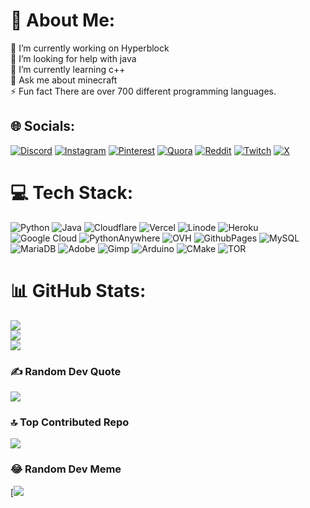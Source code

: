 # 💫 About Me:
🔭 I’m currently working on Hyperblock <br>🤝 I’m looking for help with java<br>🌱 I’m currently learning c++ <br>💬 Ask me about minecraft <br>⚡ Fun fact There are over 700 different programming languages.


## 🌐 Socials:
[![Discord](https://img.shields.io/badge/Discord-%237289DA.svg?logo=discord&logoColor=white)](https://discord.gg/https://discord.gg/7DJgrFrNPw) [![Instagram](https://img.shields.io/badge/Instagram-%23E4405F.svg?logo=Instagram&logoColor=white)](https://instagram.com/Scratch2OP) [![Pinterest](https://img.shields.io/badge/Pinterest-%23E60023.svg?logo=Pinterest&logoColor=white)](https://pinterest.com/Scratch2OP) [![Quora](https://img.shields.io/badge/Quora-%23B92B27.svg?logo=Quora&logoColor=white)](https://quora.com/profile/Scratch2OP) [![Reddit](https://img.shields.io/badge/Reddit-%23FF4500.svg?logo=Reddit&logoColor=white)](https://reddit.com/user/Scratch2OP) [![Twitch](https://img.shields.io/badge/Twitch-%239146FF.svg?logo=Twitch&logoColor=white)](https://twitch.tv/Scratch2OP) [![X](https://img.shields.io/badge/X-black.svg?logo=X&logoColor=white)](https://x.com/Scratch2OP) 

# 💻 Tech Stack:
![Python](https://img.shields.io/badge/python-3670A0?style=for-the-badge&logo=python&logoColor=ffdd54) ![Java](https://img.shields.io/badge/java-%23ED8B00.svg?style=for-the-badge&logo=openjdk&logoColor=white) ![Cloudflare](https://img.shields.io/badge/Cloudflare-F38020?style=for-the-badge&logo=Cloudflare&logoColor=white) ![Vercel](https://img.shields.io/badge/vercel-%23000000.svg?style=for-the-badge&logo=vercel&logoColor=white) ![Linode](https://img.shields.io/badge/linode-00A95C?style=for-the-badge&logo=linode&logoColor=white) ![Heroku](https://img.shields.io/badge/heroku-%23430098.svg?style=for-the-badge&logo=heroku&logoColor=white) ![Google Cloud](https://img.shields.io/badge/GoogleCloud-%234285F4.svg?style=for-the-badge&logo=google-cloud&logoColor=white) ![PythonAnywhere](https://img.shields.io/badge/pythonanywhere-%232F9FD7.svg?style=for-the-badge&logo=pythonanywhere&logoColor=151515) ![OVH](https://img.shields.io/badge/ovh-%23123F6D.svg?style=for-the-badge&logo=ovh&logoColor=#123F6D) ![GithubPages](https://img.shields.io/badge/github%20pages-121013?style=for-the-badge&logo=github&logoColor=white) ![MySQL](https://img.shields.io/badge/mysql-4479A1.svg?style=for-the-badge&logo=mysql&logoColor=white) ![MariaDB](https://img.shields.io/badge/MariaDB-003545?style=for-the-badge&logo=mariadb&logoColor=white) ![Adobe](https://img.shields.io/badge/adobe-%23FF0000.svg?style=for-the-badge&logo=adobe&logoColor=white) ![Gimp](https://img.shields.io/badge/Gimp-657D8B?style=for-the-badge&logo=gimp&logoColor=FFFFFF) ![Arduino](https://img.shields.io/badge/-Arduino-00979D?style=for-the-badge&logo=Arduino&logoColor=white) ![CMake](https://img.shields.io/badge/CMake-%23008FBA.svg?style=for-the-badge&logo=cmake&logoColor=white) ![TOR](https://img.shields.io/badge/tor-%237E4798.svg?style=for-the-badge&logo=tor-project&logoColor=white)
# 📊 GitHub Stats:
![](https://github-readme-stats.vercel.app/api?username=Rj979&theme=dark&hide_border=false&include_all_commits=true&count_private=true)<br/>
![](https://github-readme-streak-stats.herokuapp.com/?user=Rj979&theme=dark&hide_border=false)<br/>
![](https://github-readme-stats.vercel.app/api/top-langs/?username=Rj979&theme=dark&hide_border=false&include_all_commits=true&count_private=true&layout=compact)

### ✍️ Random Dev Quote
![](https://quotes-github-readme.vercel.app/api?type=horizontal&theme=radical)

### 🔝 Top Contributed Repo
![](https://github-contributor-stats.vercel.app/api?username=Rj979&limit=5&theme=dark&combine_all_yearly_contributions=true)

### 😂 Random Dev Meme
[![](https://i.imgur.com/SEMQTQO.jpeg)

<!-- Proudly created with GPRM ( https://gprm.itsvg.in ) -->
